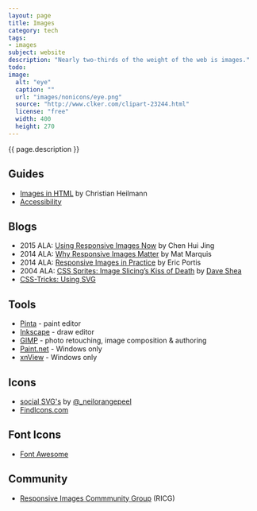```yaml
---
layout: page
title: Images
category: tech
tags:
- images
subject: website
description: "Nearly two-thirds of the weight of the web is images."
todo:
image:
  alt: "eye"
  caption: ""
  url: "images/nonicons/eye.png"
  source: "http://www.clker.com/clipart-23244.html"
  license: "free"
  width: 400
  height: 270
---
```


{{ page.description }}

Guides
-----
* [Images in HTML](https://www.w3.org/wiki/Images_in_HTML) by Christian Heilmann
* [Accessibility](https://www.w3.org/WAI/tutorials/images/)

Blogs
----
* 2015 ALA: [Using Responsive Images Now](http://alistapart.com/article/using-responsive-images-now) by Chen Hui Jing
* 2014 ALA: [Why Responsive Images Matter](http://alistapart.com/blog/post/why-responsive-images-matter) by Mat Marquis
* 2014 ALA: [Responsive Images in Practice](http://alistapart.com/article/responsive-images-in-practice) by Eric Portis
* 2004 ALA: [CSS Sprites: Image Slicing’s Kiss of Death](http://alistapart.com/article/sprites) by [Dave Shea](http://www.brightcreative.com/)
* [CSS-Tricks: Using SVG](https://css-tricks.com/using-svg/)

Tools
-----
* [Pinta](https://pinta-project.com/pintaproject/pinta/) - paint editor
* [Inkscape](https://inkscape.org/) - draw editor
* [GIMP](https://www.gimp.org/) - photo retouching, image composition & authoring
* [Paint.net](http://www.getpaint.net/index.html) - Windows only
* [xnView](http://www.xnview.com/) - Windows only

Icons
-----
* [social SVG's](https://github.com/neilorangepeel/Free-Social-Icons) by [@_neilorangepeel](https://twitter.com/_neilorangepeel)
* [FindIcons.com](http://findicons.com)

Font Icons
-----
* [Font Awesome](http://fontawesome.io/examples/)

Community
-----
* [Responsive Images Commmunity Group](https://responsiveimages.org/) (RICG)
